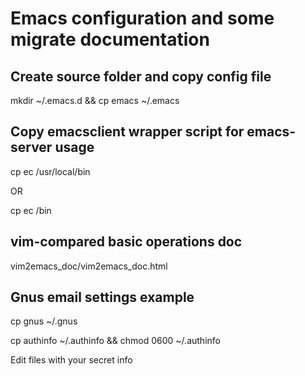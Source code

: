 # Emacs configuration and some migrate documentation

## Create source folder and copy config file
mkdir ~/.emacs.d && cp emacs ~/.emacs

## Copy emacsclient wrapper script for emacs-server usage
cp ec /usr/local/bin

OR

cp ec /bin

## vim-compared basic operations doc
vim2emacs_doc/vim2emacs_doc.html

## Gnus email settings example
cp gnus ~/.gnus

cp authinfo ~/.authinfo && chmod 0600 ~/.authinfo

Edit files with your secret info